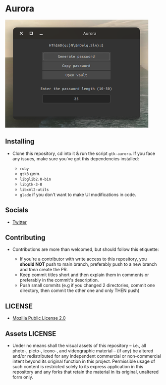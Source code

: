 # Aurora

<img src="Assets/AuroraRuby.png"/>

## Installing

* Clone this repository, cd into it & run the script `gtk-aurora`. If you face any issues, make sure you've got this dependencies installed:

	* `ruby`
	* `gtk3` gem.
	* `libglib2.0-bin`
	* `libgtk-3-0`
	* `libxml2-utils`
	* `glade` if you don't want to make UI modifications in code.

##  Socials

* [Twitter](https://twitter.com/Lukii120)

## Contributing

* Contributions are more than welcomed, but should follow this etiquette:

	* If you're a contributor with write access to this repository, you **should NOT** push to main branch, preferably push to a new branch and *then* create the PR.
	* Keep commit titles short and then explain them in comments or preferably in the commit's description.
	* Push small commits (e.g if you changed 2 directories, commit one directory, then commit the other one and only THEN push)

## LICENSE

* [Mozilla Public License 2.0](https://www.mozilla.org/en-US/MPL/2.0/)

## Assets LICENSE

* Under no means shall the visual assets of this repository – i.e., all photo-, picto-, icono-, and videographic material – (if any) be altered and/or redistributed for any independent commercial or non-commercial intent beyond its original function in this project. Permissible usage of such content is restricted solely to its express application in this repository and any forks that retain the material in its original, unaltered form only.
